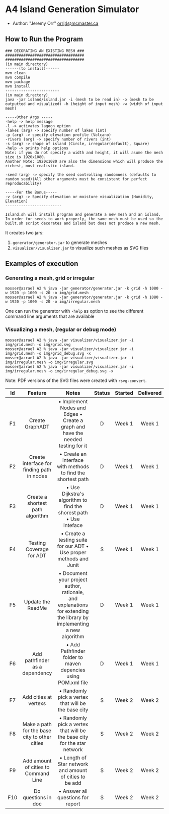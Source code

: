 # A4 Island Generation Simulator

  - Author: "Jeremy Orr" <orrj4@mcmaster.ca>

## How to Run the Program

```
### DECORATING AN EXISTING MESH ###
###################################
###################################
(in main directory)
------(to install)------
mvn clean
mvn compile
mvn package
mvn install
------------------------
(in main directory)
java -jar island/island.jar -i (mesh to be read in) -o (mesh to be outputted and visualized) -h (height of input mesh) -w (width of input mesh)

-----Other Args -----
-help -> help message 
-l -> activates lagoon option 
-lakes (arg) -> specify number of lakes (int)
-p (arg) -> specify elevation profile (Volcano)
-rivers (arg) -> specify number of rivers (int)
-s (arg) -> shape of island (Circle, irregular(default), Square)
-help -> prints help options
Note: if you do not specify a width and height, it will asume the mesh size is 1920x1080.
Another Note: 1920x1080 are also the dimensions which will produce the richest, most realistic island.

-seed (arg) -> specify the seed controlling randomness (defaults to random seed)(All other arguments must be consistent for perfect reproducability) 

-----For the Bonus-----
-v (arg) -> Specify elevation or moisture visualization (Humidity, Elevation)
-------------------------

Island.sh will install program and generate a new mesh and an island. In order for seeds to work properly, the same mesh must be used so the built.sh script decorates and island but does not produce a new mesh.
```

It creates two jars:

  1. `generator/generator.jar` to generate meshes
  2. `visualizer/visualizer.jar` to visualize such meshes as SVG files

## Examples of execution

### Generating a mesh, grid or irregular

```
mosser@azrael A2 % java -jar generator/generator.jar -k grid -h 1080 -w 1920 -p 1000 -s 20 -o img/grid.mesh
mosser@azrael A2 % java -jar generator/generator.jar -k grid -h 1080 -w 1920 -p 1000 -s 20 -o img/irregular.mesh
```

One can run the generator with `-help` as option to see the different command line arguments that are available

### Visualizing a mesh, (regular or debug mode)

```
mosser@azrael A2 % java -jar visualizer/visualizer.jar -i img/grid.mesh -o img/grid.svg          
mosser@azrael A2 % java -jar visualizer/visualizer.jar -i img/grid.mesh -o img/grid_debug.svg -x
mosser@azrael A2 % java -jar visualizer/visualizer.jar -i img/irregular.mesh -o img/irregular.svg   
mosser@azrael A2 % java -jar visualizer/visualizer.jar -i img/irregular.mesh -o img/irregular_debug.svg -x
```

Note: PDF versions of the SVG files were created with `rsvg-convert`.

| Id  | Feature  | Notes | Status  |  Started  | Delivered |
|:---:| :-----:  | :---: | :----:  |  :-----:  | :-------: |
| F1  | Create GraphADT  | • Implement Nodes and Edges • Create a graph and have the needed testing for it | D  |  Week 1  | Week 1 |
| F2  | Create interface for finding path in nodes  | • Create an interface with methods to find the shortest path | D  |  Week 1  | Week 1 |
| F3  | Create a shortest path algorithm  | • Use Dijkstra's algorithm to find the shorest path • Use Inteface | D  |  Week 1  | Week 1 |
| F4  | Testing Coverage for ADT  | • Create a testing suite for our ADT • Use proper methods and Junit | S  |  Week 1  | Week 1 |
| F5  | Update the ReadMe  | • Document	your project author, rationale, and explanations for extending the	library	by implementing a new algorithm | D |  Week 1  | Week 1 |
| F6 | Add pathfinder as a dependency  | • Add Pathfinder folder to maven depencies using POM.xml file | D |  Week 1  | Week 1 |
| F7 | Add cities at vertexs  | • Randomly pick a vertex that will be the base city | S |  Week 2  | Week 2 |
| F8 | Make a path for the base city to other cities  | • Randomly pick a vertex that will be the base city for the star network| S |  Week 2  | Week 2 |
| F9 | Add amount of cities to Command Line | • Length of Star network and amount of cities to be add | S |  Week 2  | Week 2 |
| F10 | Do questions in doc | • Answer all questions for report| S |  Week 2  | Week 2 |


